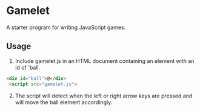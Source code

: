 # Gamelet

A starter program for writing JavaScript games.

## Usage

1. Include gamelet.js in an HTML document containing an element with an id of 'ball.

```html
<div id="ball">@</div>
 <script src="gamelet.js">
```

2. The script will detect when the left or right arrow keys are pressed and will move the ball element accordingly.
